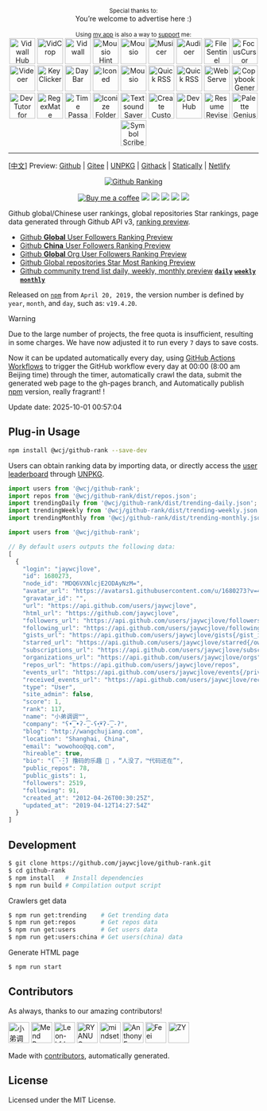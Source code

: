 <div align="center" markdown="1">
  <sup>Special thanks to:</sup>
  <br>
  You’re welcome to advertise here :)
  <br>
  <br>
  <sup>Using <a href="https://wangchujiang.com/#/app" target="_blank">my app</a> is also a way to <a href="https://wangchujiang.com/#/sponsor" target="_blank">support</a> me:</sup>
  <br>
  <a target="_blank" href="https://github.com/jaywcjlove/vidwall-hub" title="Vidwall Hub for macOS"><img alt="Vidwall Hub" height="52" width="52" src="https://wangchujiang.com/appicon/vidwall-hub.png"></a>
  <a target="_blank" href="https://apps.apple.com/app/VidCrop/6752624705" title="VidCrop for macOS"><img alt="VidCrop" height="52" width="52" src="https://wangchujiang.com/appicon/vidcrop.png"></a>
  <a target="_blank" href="https://apps.apple.com/app/Vidwall/6747587746" title="Vidwall for macOS"><img alt="Vidwall" height="52" width="52" src="https://wangchujiang.com/appicon/vidwall.png"></a>
  <a target="_blank" href="https://wangchujiang.com/mousio-hint/" title="Mousio Hint for macOS"><img alt="Mousio Hint" height="52" width="52" src="https://wangchujiang.com/appicon/mousio-hint.png"></a>
  <a target="_blank" href="https://apps.apple.com/app/6746747327" title="Mousio for macOS"><img alt="Mousio" height="52" width="52" src="https://wangchujiang.com/appicon/mousio.png"></a>
  <a target="_blank" href="https://apps.apple.com/app/6745227444" title="Musicer for macOS"><img alt="Musicer" height="52" width="52" src="https://wangchujiang.com/appicon/musicer.png"></a>
  <a target="_blank" href="https://apps.apple.com/app/6743841447" title="Audioer for macOS"><img alt="Audioer" height="52" width="52" src="https://wangchujiang.com/appicon/audioer.png"></a>
  <a target="_blank" href="https://apps.apple.com/app/6744690194" title="FileSentinel for macOS"><img alt="FileSentinel" height="52" width="52" src="https://wangchujiang.com/appicon/file-sentinel.png"></a>
  <a target="_blank" href="https://apps.apple.com/app/6743495172" title="FocusCursor for macOS"><img alt="FocusCursor" height="52" width="52" src="https://wangchujiang.com/appicon/focus-cursor.png"></a>
  <a target="_blank" href="https://apps.apple.com/app/6742680573" title="Videoer for macOS"><img alt="Videoer" height="52" width="52" src="https://wangchujiang.com/appicon/videoer.png"></a>
  <a target="_blank" href="https://apps.apple.com/app/6740425504" title="KeyClicker for macOS"><img alt="KeyClicker" height="52" width="52" src="https://wangchujiang.com/appicon/key-clicker.png"></a>
  <a target="_blank" href="https://apps.apple.com/app/6739052447" title="DayBar for macOS"><img alt="DayBar" height="52" width="52" src="https://wangchujiang.com/appicon/daybar.png"></a>
  <a target="_blank" href="https://apps.apple.com/app/6739444407" title="Iconed for macOS"><img alt="Iconed" height="52" width="52" src="https://wangchujiang.com/appicon/iconed.png"></a>
  <a target="_blank" href="https://apps.apple.com/app/6737160756" title="Mousio for macOS"><img alt="Mousio" height="52" width="52" src="https://wangchujiang.com/appicon/rightmenu-master.png"></a>
  <a target="_blank" href="https://apps.apple.com/app/6723903021" title="Paste Quick for macOS"><img alt="Quick RSS" height="52" width="52" src="https://wangchujiang.com/appicon/paste-quick.png"></a>
  <a target="_blank" href="https://apps.apple.com/app/6670696072" title="Quick RSS for macOS/iOS"><img alt="Quick RSS" height="52" width="52" src="https://wangchujiang.com/appicon/quick-rss.png"></a>
  <a target="_blank" href="https://apps.apple.com/app/6670167443" title="Web Serve for macOS"><img alt="Web Serve" height="52" width="52" src="https://wangchujiang.com/appicon/web-serve.png"></a>
  <a target="_blank" href="https://apps.apple.com/app/6503953628" title="Copybook Generator for macOS/iOS"><img alt="Copybook Generator" height="52" width="52" src="https://wangchujiang.com/appicon/copybook-generator.png"></a>
  <a target="_blank" href="https://apps.apple.com/app/6471227008" title="DevTutor for macOS/iOS"><img alt="DevTutor for SwiftUI" height="52" width="52" src="https://wangchujiang.com/appicon/devtutor.png"></a>
  <a target="_blank" href="https://apps.apple.com/app/6479819388" title="RegexMate for macOS/iOS"><img alt="RegexMate" height="52" width="52" src="https://wangchujiang.com/appicon/regex-mate.png"></a>
  <a target="_blank" href="https://apps.apple.com/app/6479194014" title="Time Passage for macOS/iOS"><img alt="Time Passage" height="52" width="52" src="https://wangchujiang.com/appicon/time-passage.png"></a>
  <a target="_blank" href="https://apps.apple.com/app/6478772538" title="IconizeFolder for macOS"><img alt="Iconize Folder" height="52" width="52" src="https://wangchujiang.com/appicon/iconize-folder.png"></a>
  <a target="_blank" href="https://apps.apple.com/app/6478511402" title="Textsound Saver for macOS/iOS"><img alt="Textsound Saver" height="52" width="52" src="https://wangchujiang.com/appicon/textsound-saver.png"></a>
  <a target="_blank" href="https://apps.apple.com/app/6476924627" title="Create Custom Symbols for macOS"><img alt="Create Custom Symbols" height="52" width="52" src="https://wangchujiang.com/appicon/create-custom-symbols.png"></a>
  <a target="_blank" href="https://apps.apple.com/app/6476452351" title="DevHub for macOS"><img alt="DevHub" height="52" width="52" src="https://wangchujiang.com/appicon/devhub.png"></a>
  <a target="_blank" href="https://apps.apple.com/app/6476400184" title="Resume Revise for macOS"><img alt="Resume Revise" height="52" width="52" src="https://wangchujiang.com/appicon/resume-revise.png"></a>
  <a target="_blank" href="https://apps.apple.com/app/6472593276" title="Palette Genius for macOS"><img alt="Palette Genius" height="52" width="52" src="https://wangchujiang.com/appicon/palette-genius.png"></a>
  <a target="_blank" href="https://apps.apple.com/app/6470879005" title="Symbol Scribe for macOS"><img alt="Symbol Scribe" height="52" width="52" src="https://wangchujiang.com/appicon/symbol-scribe.png"></a>
</div>
<hr>

[[中文](./README-zh.md)] Preview: [Github](http://jaywcjlove.github.io/github-rank/) | [Gitee](http://jaywcjlove.gitee.io/github-rank) | [UNPKG](https://unpkg.com/@wcj/github-rank/web/index.html) | [Githack](https://raw.githack.com/jaywcjlove/github-rank/gh-pages/index.html) | [Statically](https://cdn.statically.io/gh/jaywcjlove/github-rank/gh-pages/index.html) | [Netlify](https://githubrank.netlify.app/)

<p align="center">
  <a href="https://jaywcjlove.github.io/github-rank">
    <img alt="Github Ranking" src="https://user-images.githubusercontent.com/1680273/204141518-e34799bd-9074-4bf9-9b4e-f3efe6d8051e.png">
  </a>
</p>

<p align="center">
  <a href="https://jaywcjlove.github.io/#/sponsor"><img alt="Buy me a coffee" src="https://img.shields.io/badge/Buy%20me%20a%20coffee-048754?logo=buymeacoffee"></a>
  <a href="https://github.com/jaywcjlove/github-rank/actions/workflows/ci3.yml"><img src="https://github.com/jaywcjlove/github-rank/actions/workflows/ci3.yml/badge.svg"></a>
  <a href="https://github.com/jaywcjlove/github-rank/issues"><img src="https://badgen.net/github/issues/jaywcjlove/github-rank"></a>
  <a href="https://github.com/jaywcjlove/github-rank/forks"><img src="https://badgen.net/github/forks/jaywcjlove/github-rank"></a>
  <a href="https://github.com/jaywcjlove/github-rank/stargazers"><img src="https://badgen.net/github/stars/jaywcjlove/github-rank"></a>
  <a href="https://www.npmjs.com/package/@wcj/github-rank"><img src="https://img.shields.io/npm/v/@wcj/github-rank.svg"></a>
</p>

Github global/Chinese user rankings, global repositories Star rankings, page data generated through Github API v3, [ranking preview](http://jaywcjlove.github.io/github-rank/).

- [Github **Global** User Followers Ranking Preview](http://jaywcjlove.github.io/github-rank/)
- [Github **China** User Followers Ranking Preview](http://jaywcjlove.github.io/github-rank/users.china.html)
- [Github **Global** Org User Followers Ranking Preview](http://jaywcjlove.github.io/github-rank/org.html)
- [Github Global repositories Star Most Ranking Preview](http://jaywcjlove.github.io/github-rank/repos.html)
- [Github community trend list daily, weekly, monthly preview](http://jaywcjlove.github.io/github-rank/trending.html) [**`daily`**](http://jaywcjlove.github.io/github-rank/trending.html) [**`weekly`**](http://jaywcjlove.github.io/github-rank/trending-weekly.html) [**`monthly`**](http://jaywcjlove.github.io/github-rank/trending-monthly.html)

Released on [`npm`](https://www.npmjs.com/package/@wcj/github-rank) from `April 20, 2019,` the version number is defined by `year`, `month`, and `day`, such as: `v19.4.20`.

> [!WARNING]
>
> Due to the large number of projects, the free quota is insufficient, resulting in some charges. We have now adjusted it to run every `7` days to save costs.

Now it can be updated automatically every day, using [GitHub Actions Workflows](https://github.com/actions/starter-workflows) to trigger the GitHub workflow every day at 00:00 (8:00 am Beijing time) through the timer, automatically crawl the data, submit the generated web page to the gh-pages branch, and Automatically publish [npm](https://www.npmjs.com/package/@wcj/github-rank) version, really fragrant! !

Update date: <!--GAMFC-->2025-10-01 00:57:04<!--GAMFC-END-->

## Plug-in Usage

```bash
npm install @wcj/github-rank --save-dev
```

Users can obtain ranking data by importing data, or directly access the [user leaderboard](https://unpkg.com/@wcj/github-rank/web/index.html) through [UNPKG](https://unpkg.com/@wcj/github-rank/dist/users.json).

```js
import users from '@wcj/github-rank';
import repos from '@wcj/github-rank/dist/repos.json';
import trendingDaily from '@wcj/github-rank/dist/trending-daily.json';
import trendingWeekly from '@wcj/github-rank/dist/trending-weekly.json';
import trendingMonthly from '@wcj/github-rank/dist/trending-monthly.json';
```

```js
import users from '@wcj/github-rank';

// By default users outputs the following data:
[
  {
    "login": "jaywcjlove",
    "id": 1680273,
    "node_id": "MDQ6VXNlcjE2ODAyNzM=",
    "avatar_url": "https://avatars1.githubusercontent.com/u/1680273?v=4",
    "gravatar_id": "",
    "url": "https://api.github.com/users/jaywcjlove",
    "html_url": "https://github.com/jaywcjlove",
    "followers_url": "https://api.github.com/users/jaywcjlove/followers",
    "following_url": "https://api.github.com/users/jaywcjlove/following{/other_user}",
    "gists_url": "https://api.github.com/users/jaywcjlove/gists{/gist_id}",
    "starred_url": "https://api.github.com/users/jaywcjlove/starred{/owner}{/repo}",
    "subscriptions_url": "https://api.github.com/users/jaywcjlove/subscriptions",
    "organizations_url": "https://api.github.com/users/jaywcjlove/orgs",
    "repos_url": "https://api.github.com/users/jaywcjlove/repos",
    "events_url": "https://api.github.com/users/jaywcjlove/events{/privacy}",
    "received_events_url": "https://api.github.com/users/jaywcjlove/received_events",
    "type": "User",
    "site_admin": false,
    "score": 1,
    "rank": 117,
    "name": "小弟调调™",
    "company": "ʕ•̫͡•ʔ-̫͡-ʕ•͓͡•ʔ-̫͡-ʔ",
    "blog": "http://wangchujiang.com",
    "location": "Shanghai, China",
    "email": "wowohoo@qq.com",
    "hireable": true,
    "bio": "(͡·̮̃·̃) 撸码的乐趣 💯 ，“人没了，™代码还在”",
    "public_repos": 78,
    "public_gists": 1,
    "followers": 2519,
    "following": 91,
    "created_at": "2012-04-26T00:30:25Z",
    "updated_at": "2019-04-12T14:27:54Z"
  }
]
```

## Development

```bash
$ git clone https://github.com/jaywcjlove/github-rank.git
$ cd github-rank
$ npm install   # Install dependencies
$ npm run build # Compilation output script
```

Crawlers get data

```bash
$ npm run get:trending    # Get trending data
$ npm run get:repos       # Get repos data
$ npm run get:users       # Get users data
$ npm run get:users:china # Get users(china) data
```

Generate HTML page

```bash
$ npm run start
```

## Contributors

As always, thanks to our amazing contributors!

<!--AUTO_GENERATED_PLEASE_DONT_DELETE_IT-->
<a href="https://github.com/jaywcjlove" title="小弟调调"><img src="https://avatars.githubusercontent.com/u/1680273?v=4" width="42;" alt="小弟调调"/></a>
<a href="https://github.com/renovate-bot" title="Mend Renovate"><img src="https://avatars.githubusercontent.com/u/25180681?v=4" width="42;" alt="Mend Renovate"/></a>
<a href="https://github.com/leon-kfd" title="Leon-kfd"><img src="https://avatars.githubusercontent.com/u/30256102?v=4" width="42;" alt="Leon-kfd"/></a>
<a href="https://github.com/ryanuo" title="RYANUO"><img src="https://avatars.githubusercontent.com/u/66169324?v=4" width="42;" alt="RYANUO"/></a>
<a href="https://github.com/372798735" title="mindsets"><img src="https://avatars.githubusercontent.com/u/52733319?v=4" width="42;" alt="mindsets"/></a>
<a href="https://github.com/antfu" title="Anthony Fu"><img src="https://avatars.githubusercontent.com/u/11247099?v=4" width="42;" alt="Anthony Fu"/></a>
<a href="https://github.com/FeeiCN" title="Feei"><img src="https://avatars.githubusercontent.com/u/1611552?v=4" width="42;" alt="Feei"/></a>
<a href="https://github.com/zhenyong" title="ZY"><img src="https://avatars.githubusercontent.com/u/4012276?v=4" width="42;" alt="ZY"/></a>

<!--AUTO_GENERATED_PLEASE_DONT_DELETE_IT-END-->

Made with [contributors](https://github.com/jaywcjlove/github-action-contributors), automatically generated.

## License

Licensed under the MIT License.

